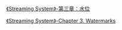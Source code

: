 

[《Streaming System》-第三章：水位](https://www6v.github.io/www6vHomeHexo/2000/03/15/streamingSystemChapter3/)

[《Streaming System》-Chapter 3. Watermarks](https://www6v.github.io/www6vHomeHexo/2000/03/15/streamingSystemChapter3Original/)